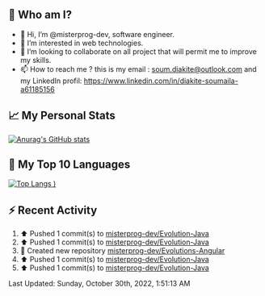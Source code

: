 ## **🔎 Who am I?**
- 👋 Hi, I’m @misterprog-dev, software engineer.
- 👀 I’m interested in web technologies.
- 💞️ I’m looking to collaborate on all project that will permit me to improve my skills.
- 📫 How to reach me ? this is my email : soum.diakite@outlook.com and my LinkedIn profil: https://www.linkedin.com/in/diakite-soumaila-a61185156


## **📈 My Personal Stats**
[![Anurag's GitHub stats](https://github-readme-stats.vercel.app/api?username=misterprog-dev&count_private=true&show_icons=true)](https://github.com/anuraghazra/github-readme-stats)

## **📣 My Top 10 Languages**
[![Top Langs](https://github-readme-stats.vercel.app/api/top-langs/?username=misterprog-dev&langs_count=10&layout=compact&hide=html,css&hide_title=true&&&show_icons=true)
)](https://github.com/anuraghazra/github-readme-stats)

## **⚡ Recent Activity**
<!--RECENT_ACTIVITY:start-->
1. ⬆️ Pushed 1 commit(s) to [misterprog-dev/Evolution-Java](https://github.com/misterprog-dev/Evolution-Java)
2. ⬆️ Pushed 1 commit(s) to [misterprog-dev/Evolution-Java](https://github.com/misterprog-dev/Evolution-Java)
3. 📔 Created new repository [misterprog-dev/Evolutions-Angular](https://github.com/misterprog-dev/Evolutions-Angular)
4. ⬆️ Pushed 1 commit(s) to [misterprog-dev/Evolution-Java](https://github.com/misterprog-dev/Evolution-Java)
5. ⬆️ Pushed 1 commit(s) to [misterprog-dev/Evolution-Java](https://github.com/misterprog-dev/Evolution-Java)
<!--RECENT_ACTIVITY:end-->
<!--RECENT_ACTIVITY:last_update-->
Last Updated: Sunday, October 30th, 2022, 1:51:13 AM
<!--RECENT_ACTIVITY:last_update_end-->

<!---
misterprog-dev/misterprog-dev is a ✨ special ✨ repository because its `README.md` (this file) appears on your GitHub profile.
You can click the Preview link to take a look at your changes.
--->


